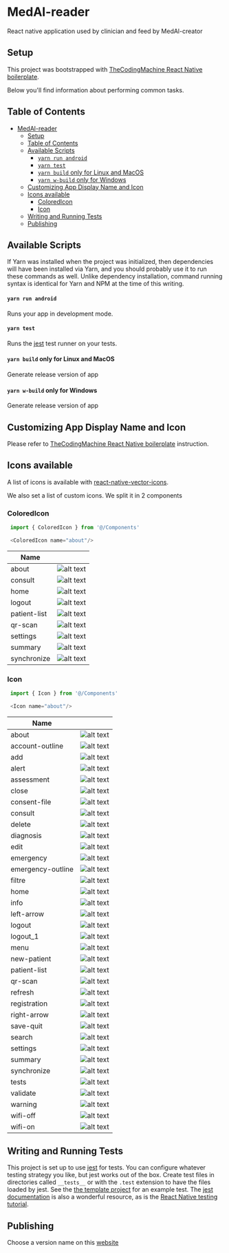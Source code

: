 MedAl-reader
===

React native application used by clinician and feed by MedAl-creator

## Setup

This project was bootstrapped with [TheCodingMachine React Native boilerplate](https://github.com/thecodingmachine/react-native-boilerplate).

Below you'll find information about performing common tasks.

## Table of Contents

- [MedAl-reader](#medal-reader)
  - [Setup](#setup)
  - [Table of Contents](#table-of-contents)
  - [Available Scripts](#available-scripts)
      - [`yarn run android`](#yarn-run-android)
      - [`yarn test`](#yarn-test)
      - [`yarn build` only for Linux and MacOS](#yarn-build-only-for-linux-and-macos)
      - [`yarn w-build` only for Windows](#yarn-w-build-only-for-windows)
  - [Customizing App Display Name and Icon](#customizing-app-display-name-and-icon)
  - [Icons available](#icons-available)
    - [ColoredIcon](#coloredicon)
    - [Icon](#icon)
  - [Writing and Running Tests](#writing-and-running-tests)
  - [Publishing](#publishing)

## Available Scripts

If Yarn was installed when the project was initialized, then dependencies will have been installed via Yarn, and you should probably use it to run these commands as well. Unlike dependency installation, command running syntax is identical for Yarn and NPM at the time of this writing.

#### `yarn run android`

Runs your app in development mode.

#### `yarn test`

Runs the [jest](https://github.com/facebook/jest) test runner on your tests.

#### `yarn build` only for Linux and MacOS

Generate release version of app

#### `yarn w-build` only for Windows

Generate release version of app

## Customizing App Display Name and Icon

Please refer to [TheCodingMachine React Native boilerplate](https://github.com/thecodingmachine/react-native-boilerplate) instruction.

## Icons available

A list of icons is available with [react-native-vector-icons](https://github.com/oblador/react-native-vector-icons).

We also set a list of custom icons. We split it in 2 components

### ColoredIcon

```javascript
 import { ColoredIcon } from '@/Components'
 
 <ColoredIcon name="about"/>
```

| Name          |                                                                                                                                           |
| ------------- |:-----------------------------------------------------------------------------------------------------------------------------------------:|
| about         | ![alt text](https://github.com/Wavemind/liwi-medal-reader/blob/develop/documentations/images/colored/about_color.png?raw=true "alert")               |
| consult       | ![alt text](https://github.com/Wavemind/liwi-medal-reader/blob/develop/documentations/images/colored/consult_color.png?raw=true "consult")           |
| home          | ![alt text](https://github.com/Wavemind/liwi-medal-reader/blob/develop/documentations/images/colored/home_color.png?raw=true "home")                 |
| logout        | ![alt text](https://github.com/Wavemind/liwi-medal-reader/blob/develop/documentations/images/colored/logout_color.png?raw=true "logout")             |
| patient-list  | ![alt text](https://github.com/Wavemind/liwi-medal-reader/blob/develop/documentations/images/colored/patient-list_color.png?raw=true "patient-list") |
| qr-scan       | ![alt text](https://github.com/Wavemind/liwi-medal-reader/blob/develop/documentations/images/colored/qr-scan_color.png?raw=true "qr-scan")           |
| settings      | ![alt text](https://github.com/Wavemind/liwi-medal-reader/blob/develop/documentations/images/colored/settings_color.png?raw=true "settings")         |
| summary       | ![alt text](https://github.com/Wavemind/liwi-medal-reader/blob/develop/documentations/images/colored/summary_color.png?raw=true "summary")           |
| synchronize   | ![alt text](https://github.com/Wavemind/liwi-medal-reader/blob/develop/documentations/images/colored/synchronize_color.png?raw=true "synchronize")   |

### Icon
```javascript
 import { Icon } from '@/Components'
 
 <Icon name="about"/>
```

| Name              |                                                                                                                                         |
| ------------------|:---------------------------------------------------------------------------------------------------------------------------------------:|
| about             | ![alt text](https://github.com/Wavemind/liwi-medal-reader/blob/develop/documentations/images/about_light.png?raw=true "about") |
| account-outline   | ![alt text](https://github.com/Wavemind/liwi-medal-reader/blob/develop/documentations/images/account-outline_light.png?raw=true "account-outline") |
| add               | ![alt text](https://github.com/Wavemind/liwi-medal-reader/blob/develop/documentations/images/add_light.png?raw=true "add") |
| alert             | ![alt text](https://github.com/Wavemind/liwi-medal-reader/blob/develop/documentations/images/alert_light.png?raw=true "alert") |
| assessment        | ![alt text](https://github.com/Wavemind/liwi-medal-reader/blob/develop/documentations/images/assessment_light.png?raw=true "assessment") |
| close             | ![alt text](https://github.com/Wavemind/liwi-medal-reader/blob/develop/documentations/images/close_light.png?raw=true "close") |
| consent-file      | ![alt text](https://github.com/Wavemind/liwi-medal-reader/blob/develop/documentations/images/consent-file_light.png?raw=true "consent-file") |
| consult           | ![alt text](https://github.com/Wavemind/liwi-medal-reader/blob/develop/documentations/images/consult_light.png?raw=true "consult") |
| delete            | ![alt text](https://github.com/Wavemind/liwi-medal-reader/blob/develop/documentations/images/delete_light.png?raw=true "delete") |
| diagnosis         | ![alt text](https://github.com/Wavemind/liwi-medal-reader/blob/develop/documentations/images/diagnosis_light.png?raw=true "diagnosis") |
| edit              | ![alt text](https://github.com/Wavemind/liwi-medal-reader/blob/develop/documentations/images/edit_light.png?raw=true "edit") |
| emergency         | ![alt text](https://github.com/Wavemind/liwi-medal-reader/blob/develop/documentations/images/emergency_light.png?raw=true "emergency") |
| emergency-outline | ![alt text](https://github.com/Wavemind/liwi-medal-reader/blob/develop/documentations/images/emergency-outline_light.png?raw=true "emergency-outline") |
| filtre            | ![alt text](https://github.com/Wavemind/liwi-medal-reader/blob/develop/documentations/images/filtre_light.png?raw=true "filtre") |
| home              | ![alt text](https://github.com/Wavemind/liwi-medal-reader/blob/develop/documentations/images/home_light.png?raw=true "home") |
| info              | ![alt text](https://github.com/Wavemind/liwi-medal-reader/blob/develop/documentations/images/info_light.png?raw=true "info") |
| left-arrow        | ![alt text](https://github.com/Wavemind/liwi-medal-reader/blob/develop/documentations/images/left-arrow_light.png?raw=true "left-arrow") |
| logout            | ![alt text](https://github.com/Wavemind/liwi-medal-reader/blob/develop/documentations/images/logout_light.png?raw=true "logout") |
| logout_1          | ![alt text](https://github.com/Wavemind/liwi-medal-reader/blob/develop/documentations/images/logout_light_1.png?raw=true "logout_1") |
| menu              | ![alt text](https://github.com/Wavemind/liwi-medal-reader/blob/develop/documentations/images/menu_light.png?raw=true "menu") |
| new-patient       | ![alt text](https://github.com/Wavemind/liwi-medal-reader/blob/develop/documentations/images/new-patient_light.png?raw=true "new-patient") |
| patient-list      | ![alt text](https://github.com/Wavemind/liwi-medal-reader/blob/develop/documentations/images/patient-list_light.png?raw=true "patient-list") |
| qr-scan           | ![alt text](https://github.com/Wavemind/liwi-medal-reader/blob/develop/documentations/images/qr-scan_light.png?raw=true "qr-scan") |
| refresh           | ![alt text](https://github.com/Wavemind/liwi-medal-reader/blob/develop/documentations/images/refresh_light.png?raw=true "refresh") |
| registration      | ![alt text](https://github.com/Wavemind/liwi-medal-reader/blob/develop/documentations/images/registration_light.png?raw=true "registration") |
| right-arrow       | ![alt text](https://github.com/Wavemind/liwi-medal-reader/blob/develop/documentations/images/right-arrow_light.png?raw=true "right-arrow") |
| save-quit         | ![alt text](https://github.com/Wavemind/liwi-medal-reader/blob/develop/documentations/images/save-quit_light.png?raw=true "save-quit") |
| search            | ![alt text](https://github.com/Wavemind/liwi-medal-reader/blob/develop/documentations/images/search_light.png?raw=true "search") |
| settings          | ![alt text](https://github.com/Wavemind/liwi-medal-reader/blob/develop/documentations/images/settings_light.png?raw=true "settings") |
| summary           | ![alt text](https://github.com/Wavemind/liwi-medal-reader/blob/develop/documentations/images/summary_light.png?raw=true "summary") |
| synchronize       | ![alt text](https://github.com/Wavemind/liwi-medal-reader/blob/develop/documentations/images/synchronize_light.png?raw=true "synchronize") |
| tests             | ![alt text](https://github.com/Wavemind/liwi-medal-reader/blob/develop/documentations/images/validate_light.png?raw=true "tests") |
| validate          | ![alt text](https://github.com/Wavemind/liwi-medal-reader/blob/develop/documentations/images/warning_light.png?raw=true "validate") |
| warning           | ![alt text](https://github.com/Wavemind/liwi-medal-reader/blob/develop/documentations/images/warning_light.png?raw=true "warning") |
| wifi-off          | ![alt text](https://github.com/Wavemind/liwi-medal-reader/blob/develop/documentations/images/wifi-off_light.png?raw=true "wifi-off") |
| wifi-on           | ![alt text](https://github.com/Wavemind/liwi-medal-reader/blob/develop/documentations/images/wifi-on_light.png?raw=true "wifi-on") |

## Writing and Running Tests

This project is set up to use [jest](https://facebook.github.io/jest/) for tests. You can configure whatever testing strategy you like, but jest works out of the box. Create test files in directories called `__tests__` or with the `.test` extension to have the files loaded by jest. See the [the template project](https://github.com/react-community/create-react-native-app/blob/master/react-native-scripts/template/App.test.js) for an example test. The [jest documentation](https://facebook.github.io/jest/docs/en/getting-started.html) is also a wonderful resource, as is the [React Native testing tutorial](https://facebook.github.io/jest/docs/en/tutorial-react-native.html).

## Publishing

Choose a version name on this [website](https://www.ikea.com/) 
